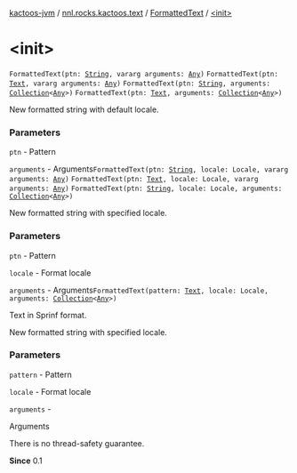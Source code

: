 [kactoos-jvm](../../index.md) / [nnl.rocks.kactoos.text](../index.md) / [FormattedText](index.md) / [&lt;init&gt;](.)

# &lt;init&gt;

`FormattedText(ptn: `[`String`](https://kotlinlang.org/api/latest/jvm/stdlib/kotlin/-string/index.html)`, vararg arguments: `[`Any`](https://kotlinlang.org/api/latest/jvm/stdlib/kotlin/-any/index.html)`)`
`FormattedText(ptn: `[`Text`](../../nnl.rocks.kactoos/-text/index.md)`, vararg arguments: `[`Any`](https://kotlinlang.org/api/latest/jvm/stdlib/kotlin/-any/index.html)`)`
`FormattedText(ptn: `[`String`](https://kotlinlang.org/api/latest/jvm/stdlib/kotlin/-string/index.html)`, arguments: `[`Collection`](https://kotlinlang.org/api/latest/jvm/stdlib/kotlin.collections/-collection/index.html)`<`[`Any`](https://kotlinlang.org/api/latest/jvm/stdlib/kotlin/-any/index.html)`>)`
`FormattedText(ptn: `[`Text`](../../nnl.rocks.kactoos/-text/index.md)`, arguments: `[`Collection`](https://kotlinlang.org/api/latest/jvm/stdlib/kotlin.collections/-collection/index.html)`<`[`Any`](https://kotlinlang.org/api/latest/jvm/stdlib/kotlin/-any/index.html)`>)`

New formatted string with default locale.

### Parameters

`ptn` - Pattern

`arguments` - Arguments`FormattedText(ptn: `[`String`](https://kotlinlang.org/api/latest/jvm/stdlib/kotlin/-string/index.html)`, locale: Locale, vararg arguments: `[`Any`](https://kotlinlang.org/api/latest/jvm/stdlib/kotlin/-any/index.html)`)`
`FormattedText(ptn: `[`Text`](../../nnl.rocks.kactoos/-text/index.md)`, locale: Locale, vararg arguments: `[`Any`](https://kotlinlang.org/api/latest/jvm/stdlib/kotlin/-any/index.html)`)`
`FormattedText(ptn: `[`String`](https://kotlinlang.org/api/latest/jvm/stdlib/kotlin/-string/index.html)`, locale: Locale, arguments: `[`Collection`](https://kotlinlang.org/api/latest/jvm/stdlib/kotlin.collections/-collection/index.html)`<`[`Any`](https://kotlinlang.org/api/latest/jvm/stdlib/kotlin/-any/index.html)`>)`

New formatted string with specified locale.

### Parameters

`ptn` - Pattern

`locale` - Format locale

`arguments` - Arguments`FormattedText(pattern: `[`Text`](../../nnl.rocks.kactoos/-text/index.md)`, locale: Locale, arguments: `[`Collection`](https://kotlinlang.org/api/latest/jvm/stdlib/kotlin.collections/-collection/index.html)`<`[`Any`](https://kotlinlang.org/api/latest/jvm/stdlib/kotlin/-any/index.html)`>)`

Text in Sprinf format.

New formatted string with specified locale.

### Parameters

`pattern` - Pattern

`locale` - Format locale

`arguments` -

Arguments




There is no thread-safety guarantee.




**Since**
0.1

